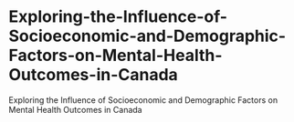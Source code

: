 # Exploring-the-Influence-of-Socioeconomic-and-Demographic-Factors-on-Mental-Health-Outcomes-in-Canada
Exploring the Influence of Socioeconomic and Demographic Factors on Mental Health Outcomes in Canada
